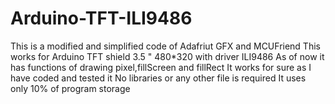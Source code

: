 # Arduino-TFT-ILI9486
This is a modified and simplified code of Adafriut GFX and MCUFriend 
This works for Arduino TFT shield 3.5 " 480*320 with driver ILI9486
As of now it has functions of drawing pixel,fillScreen and fillRect 
It works for sure as I have coded and tested it 
No libraries or any other file is required It uses only 10% of program storage
